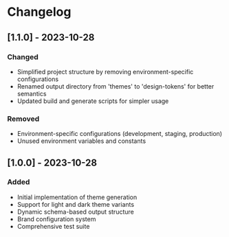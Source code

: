 # Changelog

## [1.1.0] - 2023-10-28

### Changed
- Simplified project structure by removing environment-specific configurations
- Renamed output directory from 'themes' to 'design-tokens' for better semantics
- Updated build and generate scripts for simpler usage

### Removed
- Environment-specific configurations (development, staging, production)
- Unused environment variables and constants

## [1.0.0] - 2023-10-28

### Added
- Initial implementation of theme generation
- Support for light and dark theme variants
- Dynamic schema-based output structure
- Brand configuration system
- Comprehensive test suite
